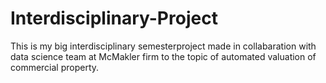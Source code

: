 # Interdisciplinary-Project
This is my big interdisciplinary semesterproject made in collabaration with data science team at McMakler firm to the topic of automated valuation of commercial property.
